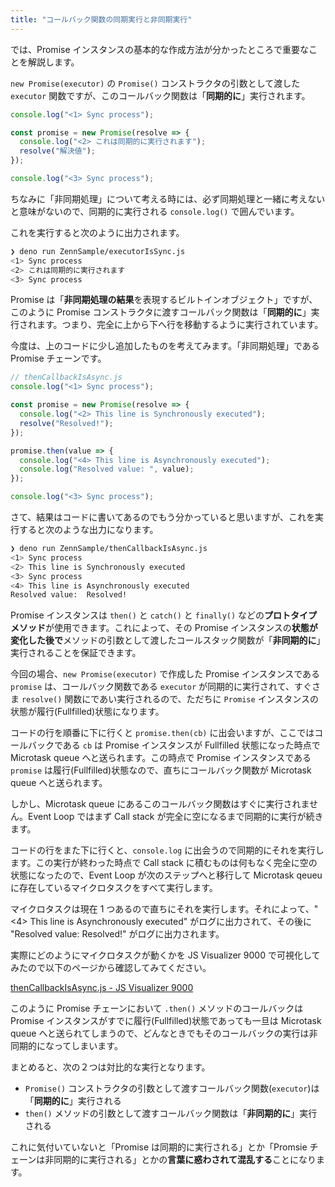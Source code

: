 ```yaml
---
title: "コールバック関数の同期実行と非同期実行"
---
```


では、Promise インスタンスの基本的な作成方法が分かったところで重要なことを解説します。

`new Promise(executor)` の `Promise()` コンストラクタの引数として渡した `executor` 関数ですが、このコールバック関数は「**同期的に**」実行されます。

```js:ZennSample/executorIsSync.js
console.log("<1> Sync process");

const promise = new Promise(resolve => {
  console.log("<2> これは同期的に実行されます");
  resolve("解決値");
});

console.log("<3> Sync process");
```

ちなみに「非同期処理」について考える時には、必ず同期処理と一緒に考えないと意味がないので、同期的に実行される `console.log()` で囲んでいます。

これを実行すると次のように出力されます。

```sh
❯ deno run ZennSample/executorIsSync.js
<1> Sync process
<2> これは同期的に実行されます
<3> Sync process
```

Promise は「**非同期処理の結果**を表現するビルトインオブジェクト」ですが、このように Promise コンストラクタに渡すコールバック関数は「**同期的に**」実行されます。つまり、完全に上から下へ行を移動するように実行されています。

今度は、上のコードに少し追加したものを考えてみます。「非同期処理」である Promise チェーンです。

```js:ZennSample/thenCallbackIsAsync.js
// thenCallbackIsAsync.js
console.log("<1> Sync process");

const promise = new Promise(resolve => {
  console.log("<2> This line is Synchronously executed");
  resolve("Resolved!");
});

promise.then(value => {
  console.log("<4> This line is Asynchronously executed");
  console.log("Resolved value: ", value);
});

console.log("<3> Sync process");
```

さて、結果はコードに書いてあるのでもう分かっていると思いますが、これを実行すると次のような出力になります。

```sh
❯ deno run ZennSample/thenCallbackIsAsync.js
<1> Sync process
<2> This line is Synchronously executed
<3> Sync process
<4> This line is Asynchronously executed
Resolved value:  Resolved!
```

Promise インスタンスは `then()` と `catch()` と `finally()` などの**プロトタイプメソッド**が使用できます。これによって、その Promise インスタンスの**状態が変化した後で**メソッドの引数として渡したコールスタック関数が「**非同期的に**」実行されることを保証できます。

今回の場合、`new Promise(executor)` で作成した Promise インスタンスである `promise` は、コールバック関数である `executor` が同期的に実行されて、すぐさま `resolve()` 関数にであい実行されるので、ただちに `Promise` インスタンスの状態が履行(Fullfilled)状態になります。

コードの行を順番に下に行くと `promise.then(cb)` に出会いますが、ここではコールバックである `cb` は Promise インスタンスが Fullfilled 状態になった時点で Microtask queue へと送られます。この時点で Promise インスタンスである `promise` は履行(Fullfilled)状態なので、直ちにコールバック関数が Microtask queue へと送られます。

しかし、Microtask queue にあるこのコールバック関数はすぐに実行されません。Event Loop ではまず Call stack が完全に空になるまで同期的に実行が続きます。

コードの行をまた下に行くと、`console.log` に出会うので同期的にそれを実行します。この実行が終わった時点で Call stack に積むものは何もなく完全に空の状態になったので、Event Loop が次のステップへと移行して Microtask qeueu に存在しているマイクロタスクをすべて実行します。

マイクロタスクは現在 1 つあるので直ちにそれを実行します。それによって、"<4> This line is Asynchronously executed" がログに出力されて、その後に "Resolved value:  Resolved!" がログに出力されます。

実際にどのようにマイクロタスクが動くかを JS Visualizer 9000 で可視化してみたので以下のページから確認してみてください。

[thenCallbackIsAsync.js - JS Visualizer 9000](https://www.jsv9000.app/?code=Ly8gdGhlbkNhbGxiYWNrSXNBc3luYy5qcwpjb25zb2xlLmxvZygiPDE%2BIFN5bmMgcHJvY2VzcyIpOwoKY29uc3QgcHJvbWlzZSA9IG5ldyBQcm9taXNlKHJlc29sdmUgPT4gewogIGNvbnNvbGUubG9nKCI8Mj4gVGhpcyBsaW5lIGlzIFN5bmNocm9ub3VzbHkgZXhlY3V0ZWQiKTsKICByZXNvbHZlKCJSZXNvbHZlZCEiKTsKfSk7Cgpwcm9taXNlLnRoZW4odmFsdWUgPT4gewogIGNvbnNvbGUubG9nKCI8ND4gVGhpcyBsaW5lIGlzIEFzeW5jaHJvbm91c2x5IGV4ZWN1dGVkIik7CiAgY29uc29sZS5sb2coIlJlc29sdmVkIHZhbHVlOiAiLCB2YWx1ZSk7Cn0pOwoKY29uc29sZS5sb2coIjwzPiBTeW5jIHByb2Nlc3MiKTsK)

このように Promise チェーンにおいて `.then()` メソッドのコールバックは Promise インスタンスがすでに履行(Fullfilled)状態であっても一旦は Microtask queue へと送られてしまうので、どんなときでもそのコールバックの実行は非同期的になってしまいます。

まとめると、次の２つは対比的な実行となります。

- `Promise()` コンストラクタの引数として渡すコールバック関数(`executor`)は「**同期的に**」実行される
- `then()` メソッドの引数として渡すコールバック関数は「**非同期的に**」実行される

これに気付いていないと「Promise は同期的に実行される」とか「Promsie チェーンは非同期的に実行される」とかの**言葉に惑わされて混乱する**ことになります。

